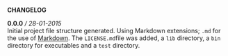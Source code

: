 __CHANGELOG__  

__0.0.0__ */ 28-01-2015*  
Initial project file structure generated. Using Markdown extensions; `.md` for the use of [Markdown](http://daringfireball.net/projects/markdown/). The `LICENSE.md`file was added, a `lib` directory, a `bin` directory for executables and a `test` directory.